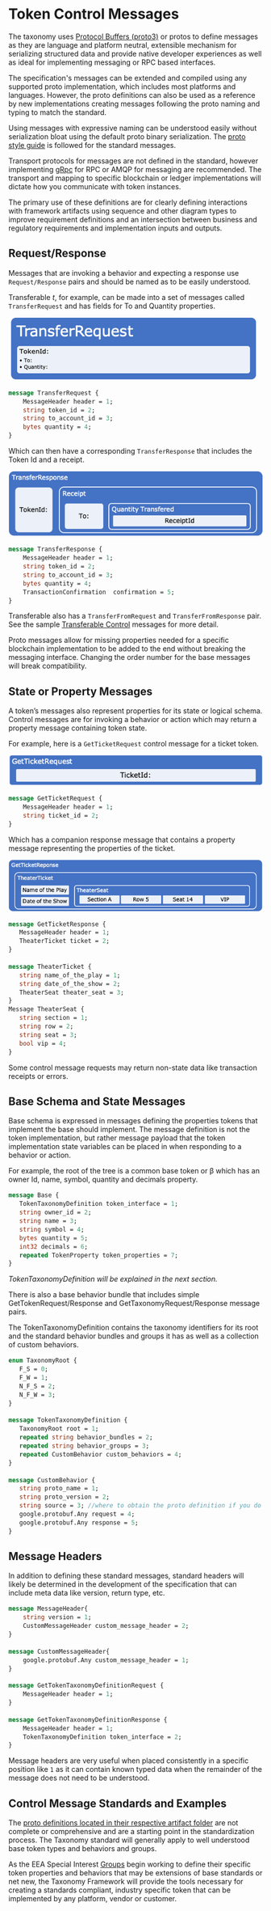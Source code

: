 # Token Control Messages

The taxonomy uses [Protocol Buffers (proto3)](https://developers.google.com/protocol-buffers/) or protos to define messages as they are language and platform neutral, extensible mechanism for serializing structured data and provide native developer experiences as well as ideal for implementing messaging or RPC based interfaces.

The specification's messages can be extended and compiled using any supported proto implementation, which includes most platforms and languages. However, the proto definitions can also be used as a reference by new implementations creating messages following the proto naming and typing to match the standard.

Using messages with expressive naming can be understood easily without serialization bloat using the default proto binary serialization. The [proto style guide](https://developers.google.com/protocol-buffers/docs/style) is followed for the standard messages.

Transport protocols for messages are not defined in the standard, however implementing [gRpc](https://grpc.io/) for RPC or AMQP for messaging are recommended.  The transport and mapping to specific blockchain or ledger implementations will dictate how you communicate with token instances.

The primary use of these definitions are for clearly defining interactions with framework artifacts using sequence and other diagram types to improve requirement definitions and an intersection between business and regulatory requirements and implementation inputs and outputs.

## Request/Response

Messages that are invoking a behavior and expecting a response use `Request/Response` pairs and should be named as to be easily understood.  

Transferable *t*, for example, can be made into a set of messages called `TransferRequest` and has fields for To and Quantity properties.

![TransferRequest](images/txfer-request.png)

```protobuf
message TransferRequest {
    MessageHeader header = 1;
    string token_id = 2;
    string to_account_id = 3;
    bytes quantity = 4;
}
```

Which can then have a corresponding `TransferResponse` that includes the Token Id and a receipt.

![TransferResponse](images/txfer-response.png)

```protobuf
message TransferResponse {
    MessageHeader header = 1;
    string token_id = 2;
    string to_account_id = 3;
    bytes quantity = 4;
    TransactionConfirmation  confirmation = 5;
}
```

Transferable also has a `TransferFromRequest` and `TransferFromResponse` pair. See the sample [Transferable Control](control/transferable/transferable.proto) messages for more detail.

Proto messages allow for missing properties needed for a specific blockchain implementation to be added to the end without breaking the messaging interface.  Changing the order number for the base messages will break compatibility.

## State or Property Messages

A token’s messages also represent properties for its state or logical schema. Control messages are for invoking a behavior or action which may return a property message containing token state.

For example, here is a `GetTicketRequest` control message for a ticket token.

![GetTicketRequest](images/get-ticket.png)

```protobuf
message GetTicketRequest {
    MessageHeader header = 1;
    string ticket_id = 2;
}
```

Which has a companion response message that contains a property message representing the properties of the ticket.

![GetTicketResponse](images/get-ticket-resp.png)

```protobuf
message GetTicketResponse {
   MessageHeader header = 1;
   TheaterTicket ticket = 2;
}

message TheaterTicket {
   string name_of_the_play = 1;
   string date_of_the_show = 2;
   TheaterSeat theater_seat = 3;
}
Message TheaterSeat {
   string section = 1;
   string row = 2;
   string seat = 3;
   bool vip = 4;
}
```

Some control message requests may return non-state data like transaction receipts or errors.  

## Base Schema and State Messages

Base schema is expressed in messages defining the properties tokens that implement the base should implement.  The message definition is not the token implementation, but rather message payload that the token implementation state variables can be placed in when responding to a behavior or action.

For example, the root of the tree is a common base token or β which has an owner Id, name, symbol, quantity and decimals property.

```protobuf
message Base {
   TokenTaxonomyDefinition token_interface = 1;
   string owner_id = 2;
   string name = 3;
   string symbol = 4;
   bytes quantity = 5;
   int32 decimals = 6;
   repeated TokenProperty token_properties = 7;
}
```

*TokenTaxonomyDefinition will be explained in the next section.*

There is also a base behavior bundle that includes simple GetTokenRequest/Response and GetTaxonomyRequest/Response message pairs.  

The TokenTaxonomyDefinition contains the taxonomy identifiers for its root and the standard behavior bundles and groups it has as well as a collection of custom behaviors.

```protobuf
enum TaxonomyRoot {
   F_S = 0;
   F_W = 1;
   N_F_S = 2;
   N_F_W = 3;
}

message TokenTaxonomyDefinition {
   TaxonomyRoot root = 1;
   repeated string behavior_bundles = 2;
   repeated string behavior_groups = 3;
   repeated CustomBehavior custom_behaviors = 4;
}

message CustomBehavior {
   string proto_name = 1;
   string proto_version = 2;
   string source = 3; //where to obtain the proto definition if you do not have it
   google.protobuf.Any request = 4;
   google.protobuf.Any response = 5;
}
```

## Message Headers

In addition to defining these standard messages,  standard headers will likely be determined in the development of the specification that can include meta data like version, return type, etc.

```protobuf
message MessageHeader{
    string version = 1;
    CustomMessageHeader custom_message_header = 2;
}

message CustomMessageHeader{
    google.protobuf.Any custom_message_header = 1;
}

message GetTokenTaxonomyDefinitionRequest {
    MessageHeader header = 1;
}

message GetTokenTaxonomyDefinitionResponse {
    MessageHeader header = 1;
    TokenTaxonomyDefinition token_interface = 2;
}
```

Message headers are very useful when placed consistently in a specific position like `1` as it can contain known typed data when the remainder of the message does not need to be understood.

## Control Message Standards and Examples

The [proto definitions located in their respective artifact folder](artifacts) are not complete or comprehensive and are a starting point in the standardization process.  The Taxonomy standard will generally apply to well understood base token types and behaviors and groups.

As the EEA Special Interest [Groups](https://entethalliance.org/participate/working-groups/) begin working to define their specific token properties and behaviors that may be extensions of base standards or net new, the Taxonomy Framework will provide the tools necessary for creating a standards compliant, industry specific token that can be implemented by any platform, vendor or customer.
